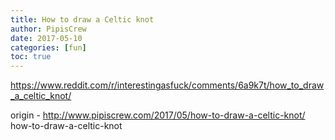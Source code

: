 ```yaml
---
title: How to draw a Celtic knot
author: PipisCrew
date: 2017-05-10
categories: [fun]
toc: true
---
```


https://www.reddit.com/r/interestingasfuck/comments/6a9k7t/how_to_draw_a_celtic_knot/

origin - http://www.pipiscrew.com/2017/05/how-to-draw-a-celtic-knot/ how-to-draw-a-celtic-knot